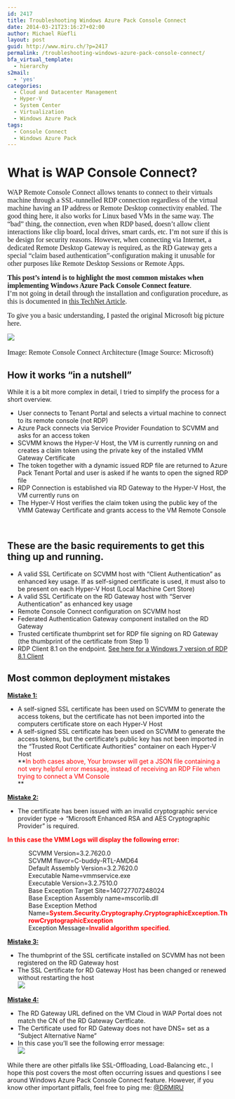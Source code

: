 ```yaml
---
id: 2417
title: Troubleshooting Windows Azure Pack Console Connect
date: 2014-03-21T23:16:27+02:00
author: Michael Rüefli
layout: post
guid: http://www.miru.ch/?p=2417
permalink: /troubleshooting-windows-azure-pack-console-connect/
bfa_virtual_template:
  - hierarchy
s2mail:
  - 'yes'
categories:
  - Cloud and Datacenter Management
  - Hyper-V
  - System Center
  - Virtualization
  - Windows Azure Pack
tags:
  - Console Connect
  - Windows Azure Pack
---
```

# What is WAP Console Connect?

<span style="font-family: Times New Roman; font-size: 12pt;">WAP Remote Console Connect <span style="color: #1c1c1c;">allows tenants to connect to their virtuals machine through a SSL-tunnelled RDP connection regardless of the virtual machine having an IP address or Remote Desktop connectivity enabled.</span> The good thing here, it also works for Linux based VMs in the same way. The &#8220;bad&#8221; thing, the connection, even when RDP based, doesn&#8217;t allow client interactions like clip board, local drives, smart cards, etc. I&#8217;m not sure if this is be design for security reasons. However, when connecting via Internet, a dedicated Remote Desktop Gateway is required, as the RD Gateway gets a special &#8220;claim based authentication&#8221;-configuration making it unusable for other purposes like Remote Desktop Sessions or Remote Apps.<br /> </span>

<span style="font-family: Times New Roman; font-size: 12pt;"><strong>This post&#8217;s intend is to highlight the most common mistakes when implementing Windows Azure Pack Console Connect feature</strong>.<br /> I&#8217;m not going in detail through the installation and configuration procedure, as this is documented in <a href="http://technet.microsoft.com/en-us/library/dn469415.aspx" target="_blank">this TechNet Article</a>.<br /> </span>

<span style="font-family: Times New Roman; font-size: 12pt;">To give you a basic understanding, I pasted the original Microsoft big picture here.<br /> </span>

![](http://www.miru.ch/wp-content/uploads/2014/03/031914_2159_Troubleshoo1.gif) <span style="font-family: Times New Roman; font-size: 12pt;"><br /> </span>

<span style="font-family: Times New Roman; font-size: 12pt;">Image: Remote Console Connect Architecture (Image Source: Microsoft)<br /> </span>

## How it works &#8220;in a nutshell&#8221;

While it is a bit more complex in detail, I tried to simplify the process for a short overview.

  * User connects to Tenant Portal and selects a virtual machine to connect to its remote console (not RDP)
  * Azure Pack connects via Service Provider Foundation to SCVMM and asks for an access token
  * SCVMM knows the Hyper-V Host, the VM is currently running on and creates a claim token using the private key of the installed VMM Gateway Certificate
  * The token together with a dynamic issued RDP file are returned to Azure Pack Tenant Portal and user is asked if he wants to open the signed RDP file
  * RDP Connection is established via RD Gateway to the Hyper-V Host, the VM currently runs on
  * The Hyper-V Host verifies the claim token using the public key of the VMM Gateway Certificate and grants access to the VM Remote Console

&nbsp;

## These are the basic requirements to get this thing up and running.

  * A valid SSL Certificate on SCVMM host with &#8220;Client Authentication&#8221; as enhanced key usage. If as self-signed certificate is used, it must also to be present on each Hyper-V Host (Local Machine Cert Store)
  * A valid SSL Certificate on the RD Gateway host with &#8220;Server Authentication&#8221; as enhanced key usage
  * Remote Console Connect configuration on SCVMM host
  * Federated Authentication Gateway component installed on the RD Gateway
  * Trusted certificate thumbprint set for RDP file signing on RD Gateway (the thumbprint of the certificate from Step 1)
  * RDP Client 8.1 on the endpoint. <a href="http://support.microsoft.com/kb/2830477/en-us" target="_blank">See here for a Windows 7 version of RDP 8.1 Client</a>

## Most common deployment mistakes

<span style="text-decoration: underline;"><strong>Mistake 1:<br /> </strong></span>

  * A self-signed SSL certificate has been used on SCVMM to generate the access tokens, but the certificate has not been imported into the computers certificate store on each Hyper-V Host
  * A self-signed SSL certificate has been used on SCVMM to generate the access tokens, but the certificate&#8217;s public key has not been imported in the &#8220;Trusted Root Certificate Authorities&#8221; container on each Hyper-V Host  
    **<span style="color: red;">In both cases above, Your browser will get a JSON file containing a not very helpful error message, instead of receiving an RDP File when trying to connect a VM Console</span>  
** 

<span style="text-decoration: underline;"><strong>Mistake 2:<br /> </strong></span>

  * The certificate has been issued with an invalid cryptographic service provider type -> &#8220;Microsoft Enhanced RSA and AES Cryptographic Provider&#8221; is required.

<span style="color: red;"><strong>In this case the VMM Logs will display the following error:<br /> </strong></span>

<p style="margin-left: 36pt;">
  SCVMM Version=3.2.7620.0<br /> SCVMM flavor=C-buddy-RTL-AMD64<br /> Default Assembly Version=3.2.7620.0<br /> Executable Name=vmmservice.exe<br /> Executable Version=3.2.7510.0<br /> Base Exception Target Site=140727707248024<br /> Base Exception Assembly name=mscorlib.dll<br /> Base Exception Method Name=<span style="color: red;"><strong>System.Security.Cryptography.CryptographicException.ThrowCryptographicException<br /> </strong></span>Exception Message=<span style="color: red;"><strong>Invalid algorithm specified</strong></span>.
</p>

<span style="text-decoration: underline;"><strong>Mistake 3:<br /> </strong></span>

  * The thumbprint of the SSL certificate installed on SCVMM has not been registered on the RD Gateway host
  * The SSL Certificate for RD Gateway Host has been changed or renewed without restarting the host  
![](http://www.miru.ch/wp-content/uploads/2014/03/032114_2114_Troubleshoo1.png) 

<span style="text-decoration: underline;"><strong>Mistake 4:<br /> </strong></span>

  * The RD Gateway URL defined on the VM Cloud in WAP Portal does not match the CN of the RD Gateway Certficate.
  * The Certificate used for RD Gateway does not have DNS=<gatewayFQDN> set as a &#8220;Subject Alternative Name&#8221;
  * In this case you&#8217;ll see the following error message:  
![](http://www.miru.ch/wp-content/uploads/2014/03/032114_2114_Troubleshoo2.png) 

While there are other pitfalls like SSL-Offloading, Load-Balancing etc., I hope this post covers the most often occurring issues and questions I see around Windows Azure Pack Console Connect feature. However, if you know other important pitfalls, feel free to ping me: <a href="http://www.twitter.com/DRMIRU" target="_blank">@DRMIRU</a>